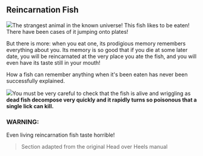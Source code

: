 ## Reincarnation Fish

![](texture-animated-fish)The strangest animal in the known universe! This fish likes to be eaten! There
have been cases of it jumping onto plates!

But there is more: when you eat one,
its prodigious memory remembers everything about you. Its memory is so good that
if you die at some later date, you will be reincarnated at the very place you
ate the fish, and you will even have its taste still in your mouth!

How a fish
can remember anything when it's been eaten has never been successfully
explained.

![](texture-fish_1)You must be very careful to check that the fish is
alive and wriggling as **dead fish decompose very quickly and it rapidly
turns so poisonous that a single lick can kill.**

### WARNING:

Even living reincarnation fish taste horrible!

> Section adapted from the original Head over Heels manual
